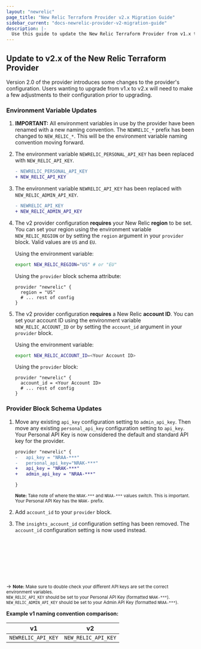 ```yaml
---
layout: "newrelic"
page_title: "New Relic Terraform Provider v2.x Migration Guide"
sidebar_current: "docs-newrelic-provider-v2-migration-guide"
description: |-
  Use this guide to update the New Relic Terraform Provider from v1.x to v2.x
---
```


## Update to v2.x of the New Relic Terraform Provider

Version 2.0 of the provider introduces some changes to the provider's configuration. Users wanting to upgrade from v1.x to v2.x will need to make a few adjustments to their configuration prior to upgrading.

### Environment Variable Updates

1. **IMPORTANT:** All environment variables in use by the provider have been renamed with a new naming convention. The `NEWRELIC_*` prefix has been changed to `NEW_RELIC_*`. This will be the environment variable naming convention moving forward.

2. The environment variable `NEWRELIC_PERSONAL_API_KEY` has been replaced with `NEW_RELIC_API_KEY`.

    ```diff
    - NEWRELIC_PERSONAL_API_KEY
    + NEW_RELIC_API_KEY
    ```

3. The environment variable `NEWRELIC_API_KEY` has been replaced with `NEW_RELIC_ADMIN_API_KEY`.

    ```diff
    - NEWRELIC_API_KEY
    + NEW_RELIC_ADMIN_API_KEY
    ```

4. The v2 provider configuration **requires** your New Relic **region** to be set. You can set your region using the environment variable `NEW_RELIC_REGION` or by setting the `region` argument in your `provider` block. Valid values are `US` and `EU`.

    Using the environment variable:

    ```bash
    export NEW_RELIC_REGION="US" # or "EU"
    ```

    Using the `provider` block schema attribute:

    ```hcl
    provider "newrelic" {
      region = "US"
      # ... rest of config
    }
    ```

5. The v2 provider configuration **requires** a New Relic **account ID**. You can set your account ID using the environment variable `NEW_RELIC_ACCOUNT_ID` or by setting the `account_id` argument in your `provider` block.

    Using the environment variable:

    ```bash
    export NEW_RELIC_ACCOUNT_ID=<Your Account ID>
    ```

    Using the `provider` block:

    ```hcl
    provider "newrelic" {
      account_id = <Your Account ID>
      # ... rest of config
    }
    ```



### Provider Block Schema Updates

1. Move any existing `api_key` configuration setting to `admin_api_key`. Then move any existing `personal_api_key` configuration setting to `api_key`. Your Personal API Key is now considered the default and standard API key for the provider.

    ```diff
    provider "newrelic" {
    -   api_key = "NRAA-***"
    -   personal_api_key="NRAK-***"
    +   api_key = "NRAK-***"
    +   admin_api_key = "NRAA-***"

    }
    ```

    <small>**Note:** Take note of where the `NRAK-***` and `NRAA-***` values switch. This is important. Your Personal API Key has the `NRAK-` prefix.</small>

2. Add `account_id` to your `provider` block.

3. The `insights_account_id` configuration setting has been removed. The `account_id` configuration setting is now used instead.



<br><br><br><br><br><br><br>
-> <small>**Note:** Make sure to double check your different API keys are set the correct environment variables. <br> `NEW_RELIC_API_KEY` should be set to your Personal API Key (formatted `NRAK-***`). <br>`NEW_RELIC_ADMIN_API_KEY` should be set to your Admin API Key (formatted `NRAA-***`).</small>


**Example v1 naming convention comparison:**

| v1                 | v2                  |
| ------------------ | ------------------- |
| `NEWRELIC_API_KEY` | `NEW_RELIC_API_KEY` |
